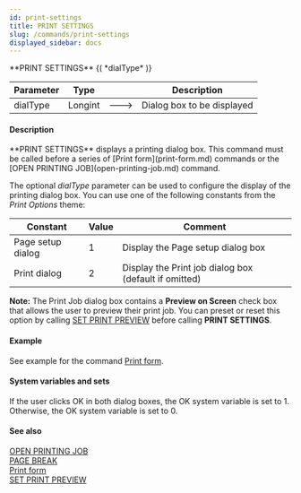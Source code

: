 ```yaml
---
id: print-settings
title: PRINT SETTINGS
slug: /commands/print-settings
displayed_sidebar: docs
---
```


<!--REF #_command_.PRINT SETTINGS.Syntax-->**PRINT SETTINGS** {( *dialType* )}<!-- END REF-->
<!--REF #_command_.PRINT SETTINGS.Params-->
| Parameter | Type |  | Description |
| --- | --- | --- | --- |
| dialType | Longint | &#x1F852; | Dialog box to be displayed |

<!-- END REF-->

#### Description 

<!--REF #_command_.PRINT SETTINGS.Summary-->**PRINT SETTINGS** displays a printing dialog box.<!-- END REF--> This command must be called before a series of [Print form](print-form.md) commands or the [OPEN PRINTING JOB](open-printing-job.md) command.

The optional *dialType* parameter can be used to configure the display of the printing dialog box. You can use one of the following constants from the *Print Options* theme:

| Constant          | Value | Comment                                               |
| ----------------- | ----- | ----------------------------------------------------- |
| Page setup dialog | 1     | Display the Page setup dialog box                     |
| Print dialog      | 2     | Display the Print job dialog box (default if omitted) |

**Note:** The Print Job dialog box contains a **Preview on Screen** check box that allows the user to preview their print job. You can preset or reset this option by calling [SET PRINT PREVIEW](set-print-preview.md) before calling **PRINT SETTINGS**.

#### Example 

See example for the command [Print form](print-form.md).

#### System variables and sets 

If the user clicks OK in both dialog boxes, the OK system variable is set to 1\. Otherwise, the OK system variable is set to 0\. 

#### See also 

[OPEN PRINTING JOB](open-printing-job.md)  
[PAGE BREAK](page-break.md)  
[Print form](print-form.md)  
[SET PRINT PREVIEW](set-print-preview.md)  